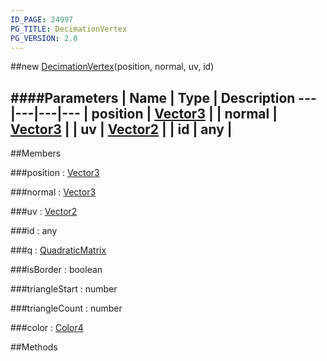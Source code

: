 ```yaml
---
ID_PAGE: 24997
PG_TITLE: DecimationVertex
PG_VERSION: 2.0
---
```

##new [DecimationVertex](/classes/DecimationVertex)(position, normal, uv, id)

####Parameters
 | Name | Type | Description
---|---|---|---
 | position | [Vector3](/classes/Vector3) | 
 | normal | [Vector3](/classes/Vector3) | 
 | uv | [Vector2](/classes/Vector2) | 
 | id | any | 
---

##Members

###position : [Vector3](/classes/Vector3)


###normal : [Vector3](/classes/Vector3)


###uv : [Vector2](/classes/Vector2)


###id : any


###q : [QuadraticMatrix](/classes/QuadraticMatrix)


###isBorder : boolean


###triangleStart : number


###triangleCount : number


###color : [Color4](/classes/Color4)




##Methods

